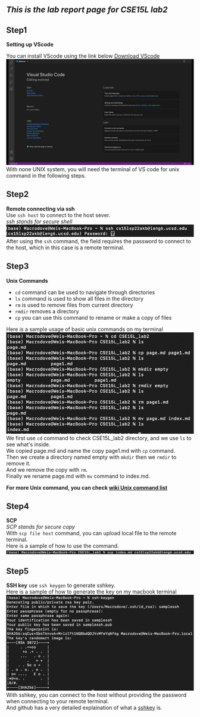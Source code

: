 ***This is the lab report page for CSE15L lab2***
---
## Step1  
**Setting up VScode**  

You can install VScode using the link below [Download VScode](https://code.visualstudio.com/download)
![vscode UI](maxresdefault.jpg)  
With none UNIX system, you will need the terminal of VS code for unix command in the following steps.  
## Step2  
**Remote connecting via ssh**  
Use `ssh host` to connect to the host sever.  
*ssh stands for secure shell*
![sshsamp](sshsample.png)
After using the `ssh` command, the field requires the password to connect to the host, which in this case is a remote terminal.
## Step3
**Unix Commands**
- `cd` command can be used to navigate through directories
- `ls` command is used to show all files in the directory
- `rm` is used to remove files from current directory
- `rmdir` removes a directory
- `cp` you can use this command to rename or make a copy of files
  
Here is a sample usage of basic unix commands on my terminal
![terminal](terminal.png)  
We first use `cd` command to check CSE15L_lab2 directory, and we use `ls` to see what's inside.  
We copied page.md and name the copy page1.md with `cp` command.  
Then we create a directory named empty with `mkdir` then we `rmdir` to remove it.  
And we remove the copy with `rm`.  
Finally we rename page.md with `mv` command to index.md.  
  
**For more Unix command, you can check [wiki Unix command list](https://en.wikipedia.org/wiki/List_of_Unix_commands)**
## Step4
**SCP**  
*SCP stands for secure copy*  
With `scp file host` command, you can upload local file to the remote terminal.  
Here is a sample of how to use the command.  
![scpSample](scpsample.png)

## Step5
**SSH key**
use `ssh keygen` to generate sshkey.  
Here is a sample of how to generate the key on my macbook terminal
![sshkey](sshkey.png)  
With sshkey, you can connect to the host without providing the password when connecting to your remote terminal.  
And github has a very detailed explaination of what a [sshkey](https://docs.github.com/cn/authentication/connecting-to-github-with-ssh/about-ssh) is.
